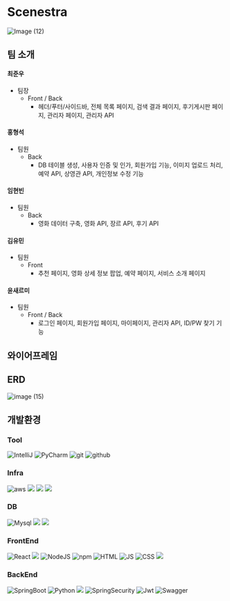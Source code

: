 # Scenestra 
![Image (12)](https://github.com/user-attachments/assets/6b293636-ec05-4a0a-b91d-99f546fec3d5)

## 팀 소개
#### 최준우
  - 팀장
    - Front / Back
      - 헤더/푸터/사이드바, 전체 목록 페이지, 검색 결과 페이지, 후기게시판 페이지, 관리자 페이지, 관리자 API

#### 홍형석 
  - 팀원 
    - Back 
      - DB 테이블 생성, 사용자 인증 및 인가, 회원가입 기능, 이미지 업로드 처리, 예약 API, 상영관 API, 개인정보 수정 기능

#### 임현빈 
  - 팀원 
    - Back 
      - 영화 데이터 구축, 영화 API, 장르 API, 후기 API

#### 김유민 
  - 팀원 
    - Front 
      - 추천 페이지, 영화 상세 정보 팝업, 예약 페이지, 서비스 소개 페이지

#### 윤새르미 
  - 팀원 
    - Front / Back 
      - 로그인 페이지, 회원가입 페이지, 마이페이지, 관리자 API, ID/PW 찾기 기능

## 와이어프레임

## ERD
![image (15)](https://github.com/user-attachments/assets/e6c1b050-abab-4220-941c-d43eebe9267c)

## 개발환경

### Tool
![IntelliJ](https://img.shields.io/badge/IntelliJ_IDEA-000000.svg?style=for-the-badge&logo=intellij-idea&logoColor=white)
![PyCharm](https://img.shields.io/badge/PyCharm-000000.svg?&style=for-the-badge&logo=PyCharm&logoColor=white)
![git](https://img.shields.io/badge/GIT-E44C30?style=for-the-badge&logo=git&logoColor=white)
![github](https://img.shields.io/badge/GitHub-100000?style=for-the-badge&logo=github&logoColor=white)

### Infra
![aws](https://img.shields.io/badge/AWS-%23FF9900.svg?style=for-the-badge&logo=amazon-aws&logoColor=white)
<img src="https://img.shields.io/badge/Amazon%20EC2-FF9900?style=for-the-badge&logo=Amazon%20EC2&logoColor=white">
<img src="https://img.shields.io/badge/Amazon%20S3-569A31?style=for-the-badge&logo=Amazon%20S3&logoColor=white">
<img src="https://img.shields.io/badge/RDS-527FFF?style=for-the-badge&logo=amazonrds&logoColor=white">

### DB
![Mysql](https://img.shields.io/badge/mysql-4479A1.svg?style=for-the-badge&logo=mysql&logoColor=white)
<img src="https://img.shields.io/badge/heidisql-47A248?style=for-the-badge&logo=heidisql&logoColor=white">
<img src="https://img.shields.io/badge/dbeaver-382923?style=for-the-badge&logo=dbeaver&logoColor=white">

### FrontEnd
![React](https://img.shields.io/badge/React-20232A?style=for-the-badge&logo=react&logoColor=61DAFB)
<img src="https://img.shields.io/badge/vite-646CFF?style=for-the-badge&logo=vite&logoColor=white">
![NodeJS](https://img.shields.io/badge/Node.js-43853D?style=for-the-badge&logo=node.js&logoColor=white)
![npm](https://img.shields.io/badge/npm-CB3837?style=for-the-badge&logo=npm&logoColor=white)
![HTML](https://img.shields.io/badge/HTML-239120?style=for-the-badge&logo=html5&logoColor=white)
![JS](https://img.shields.io/badge/p5%20js-ED225D?style=for-the-badge&logo=p5dotjs&logoColor=white)
![CSS](https://img.shields.io/badge/CSS-239120?&style=for-the-badge&logo=css3&logoColor=white)
<img src="https://img.shields.io/badge/axios-5A29E4?style=for-the-badge&logo=axios&logoColor=white">

### BackEnd
![SpringBoot](https://img.shields.io/badge/springboot-6DB33F?style=for-the-badge&logo=spring&logoColor=white)
![Python](https://img.shields.io/badge/Python-3776AB?style=for-the-badge&logo=python&logoColor=white)
<img src="https://img.shields.io/badge/JPA-6DB33F?style=for-the-badge&logo=java&logoColor=white">
![SpringSecurity](https://img.shields.io/badge/Spring_Security-6DB33F?style=for-the-badge&logo=Spring-Security&logoColor=white)
![Jwt](https://img.shields.io/badge/JWT-black?style=for-the-badge&logo=JSON%20web%20tokens)
![Swagger](https://img.shields.io/badge/-Swagger-%23Clojure?style=for-the-badge&logo=swagger&logoColor=white)

<!--

**Here are some ideas to get you started:**

🙋‍♀️ A short introduction - what is your organization all about?
🌈 Contribution guidelines - how can the community get involved?
👩‍💻 Useful resources - where can the community find your docs? Is there anything else the community should know?
🍿 Fun facts - what does your team eat for breakfast?
🧙 Remember, you can do mighty things with the power of [Markdown](https://docs.github.com/github/writing-on-github/getting-started-with-writing-and-formatting-on-github/basic-writing-and-formatting-syntax)
-->
